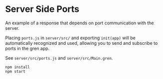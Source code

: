 # Server Side Ports

An example of a response that depends on port communication with the server.

Placing `ports.js` in `server/src/` and exporting `init(app)` will be automatically recognized and used,
allowing you to send and subscribe to ports in the gren app.

See `server/src/ports.js` and `server/src/Main.gren`.

```
npm install
npm start
```
